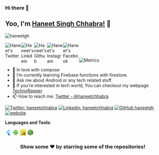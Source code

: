 ### Hi there 👋
## Yoo, I'm [Haneet Singh Chhabra!](https://Haneetgh.github.io/) 👋

<p align="left"> <img src="https://komarev.com/ghpvc/?username=haneetgh&label=Views&color=blue&style=plastic" alt="haneetgh" /> </p>

<a href="https://twitter.com/haneetchhabra">
  <img align="left" alt="Haneet's Twitter" width="52px" src="https://about.twitter.com/content/dam/about-twitter/en/brand-toolkit/brand-download-img-1.jpg.twimg.1920.jpg" />
</a>
<a href="https://linkedin.com/in/haneetchhabra">
  <img align="left" alt="Haneet's Linkdein" width="42px" src="https://content.linkedin.com/content/dam/me/business/en-us/amp/brand-site/v2/bg/LI-Bug.svg.original.svg" />
</a>
<a href="https://github.com/haneetgh">
  <img align="left" alt="Haneet's Github" width="42px" src="https://github.githubassets.com/images/modules/logos_page/GitHub-Mark.png" />
</a>
</a>
<a href="https://instagram.com/haneetsinghchhabra/">
  <img align="left" alt="Haneet's Instagram" width="52px" class="center" src="https://www.logo.wine/a/logo/Instagram/Instagram-Logo.wine.svg" />
</a>
<a href="https://www.facebook.com/haneetsinghchhabra/">
  <img align="left" alt="Haneet's Facebook" width="52px" src="https://scontent-sin6-1.xx.fbcdn.net/v/t39.8562-6/109960336_274477960450922_1306319190754819753_n.png?_nc_cat=107&ccb=1-5&_nc_sid=6825c5&_nc_ohc=2ffHdpt_85QAX_t97QF&_nc_ht=scontent-sin6-1.xx&oh=00_AT8sF06SD9IbAvKL8Z2no6GXM4hZ-_A59jRS4aUVM1US0w&oe=61D9A730" />
</a>

<br/>
<br/>

![Metrics](https://metrics.lecoq.io/Haneetgh)
<!--

- 🌱 I’m currently learning Golang, Rust.-->
- 👯 In love with compose
- 🌱 I’m currently learning Firebase functions with firestore.
- 💬 Ask me about Android or any tech related stuff.
- 🔭 If you're interested in tech world, You can checkout my webpage [TechnoRapper](https://technorapper.com/).
- 📫 How to reach me: [Twitter - @haneetchhabra](https://twitter.com/haneetchhabra)
<!--- 😄 Pronouns: He/His
- ⚡ Fun fact: I spend almost 12 hours listening to songs everyday.-->

[![Twitter: haneetchhabra](https://img.shields.io/twitter/follow/haneetchhabra?style=social)](https://twitter.com/haneetchhabra)
[![Linkedin: haneetchhabra](https://img.shields.io/badge/-haneetgh-blue?style=flat-square&logo=Linkedin&logoColor=white&link=https://www.linkedin.com/in/haneetchhabra/)](https://www.linkedin.com/in/haneetchhabra/)
[![GitHub haneetgh](https://img.shields.io/github/followers/haneetgh?label=follow&style=social)](https://github.com/haneetgh)
[![website](https://img.shields.io/badge/PortfolioWebsite-haneetgh.com-2648ff?style=flat-square&logo=google-chrome)](https://haneetgh.github.io/)


**Languages and Tools:**  

<code><img height="20" src="https://raw.githubusercontent.com/github/explore/80688e429a7d4ef2fca1e82350fe8e3517d3494d/topics/flutter/flutter.png"></code>
<code><img height="20" src="https://raw.githubusercontent.com/github/explore/80688e429a7d4ef2fca1e82350fe8e3517d3494d/topics/android/android.png"></code>
<code><img height="20" src="https://raw.githubusercontent.com/github/explore/80688e429a7d4ef2fca1e82350fe8e3517d3494d/topics/javascript/javascript.png"></code>
<code><img height="20" src="https://raw.githubusercontent.com/github/explore/80688e429a7d4ef2fca1e82350fe8e3517d3494d/topics/nodejs/nodejs.png"></code>    


<div align="center">

### Show some ❤️ by starring some of the repositories!

</div>



<!--
**HaneetGH/haneetgh** is a ✨ _special_ ✨ repository because its `README.md` (this file) appears on your GitHub profile.

Here are some ideas to get you started:

- 🔭 I’m currently working on ... 
- 🌱 I’m currently learning ... React-Native And Flutter
- 👯 I’m looking to collaborate on ... 
- 🤔 I’m looking for help with ...
- 💬 Ask me about ...
- 📫 How to reach me: ...
- 😄 Pronouns: ...
- ⚡ Fun fact: ...
-->

